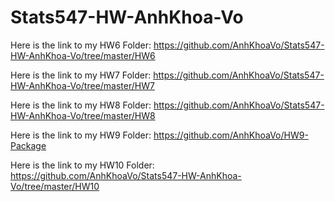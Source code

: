 # Stats547-HW-AnhKhoa-Vo
Here is the link to my HW6 Folder: https://github.com/AnhKhoaVo/Stats547-HW-AnhKhoa-Vo/tree/master/HW6

Here is the link to my HW7 Folder: https://github.com/AnhKhoaVo/Stats547-HW-AnhKhoa-Vo/tree/master/HW7

Here is the link to my HW8 Folder: https://github.com/AnhKhoaVo/Stats547-HW-AnhKhoa-Vo/tree/master/HW8

Here is the link to my HW9 Folder:
https://github.com/AnhKhoaVo/HW9-Package

Here is the link to my HW10 Folder:
https://github.com/AnhKhoaVo/Stats547-HW-AnhKhoa-Vo/tree/master/HW10